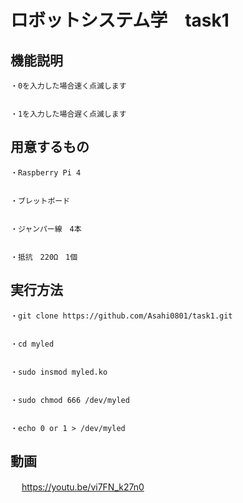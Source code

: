 # ロボットシステム学　task1

## 機能説明


  
  
    ・0を入力した場合速く点滅します
  
  
    ・1を入力した場合遅く点滅します
  
  
  
## 用意するもの




    ・Raspberry Pi 4
 
 
    ・ブレットボード
  
  
    ・ジャンパー線　4本
  
  
    ・抵抗　220Ω　1個
  


## 実行方法




    ・git clone https://github.com/Asahi0801/task1.git
 
 
    ・cd myled
  
  
    ・sudo insmod myled.ko
  
  
    ・sudo chmod 666 /dev/myled
  
  
    ・echo 0 or 1 > /dev/myled
    
    
 ## 動画

　
      https://youtu.be/vi7FN_k27n0

